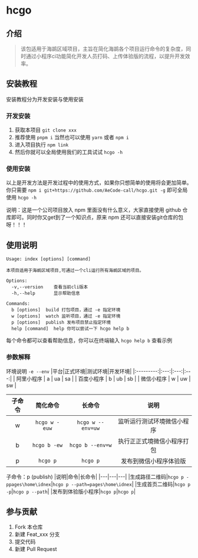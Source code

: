 # hcgo

## 介绍

> 该包适用于海鹚区域项目，主旨在简化海鹚各个项目运行命令的复杂度，同时通过小程序ci功能简化开发人员打码、上传体验版的流程，以提升开发效率。

## 安装教程

安装教程分为开发安装与使用安装

### 开发安装

1. 获取本项目 `git clone xxx`
2. 推荐使用 `pnpm i` 当然也可以使用 `yarn` 或者 `npm i` 
3. 进入项目执行 `npm link`
4. 然后你就可以全局使用我们的工具试试 `hcgo -h`

### 使用安装

以上是开发方法是开发过程中的使用方式，如果你只想简单的使用将会更加简单。你只需要 `npm i git+https://github.com/AeCode-call/hcgo.git -g` 即可全局使用 `hcgo -h`

说明：这是一个公司项目放入 npm 里面没有什么意义，大家直接使用 github 仓库即可。同时你又get到了一个知识点，原来 npm 还可以直接安装git仓库的包呀！！！

## 使用说明

```shell
Usage: index [options] [command]

本项目适用于海鹚区域项目,可通过一个cli运行所有海鹚区域的项目。

Options:  
  -v,--version    查看当前cli版本  
  -h,--help       显示帮助信息  

Commands:  
  b [options]  build 打包项目，通过 -e 指定环境   
  w [options]  watch 监听项目，通过 -e 指定环境  
  p [options]  publish 发布项目禁止指定环境  
  help [command]  help 你可以尝试一下 hcgo help b
```
每个命令都可以查看帮助信息，你可以在终端输入 `hcgo help b` 查看示例

### 参数解释

环境说明 `-e --env`
|平台|正式环境|测试环境|开发环境|
|:---------:|:---:|:---:|:---:|
| 阿里小程序 | a | ua | sa |
| 百度小程序 | b | ub | sb |
| 微信小程序 | w | uw | sw |

|子命令|简化命令|长命令|说明|
|:---:|:----:|:------:|:---:|
| w  | `hcgo w -euw`|  `hcgo w --env=uw` |监听运行测试环境微信小程序|
| b  | `hcgo b -ew`|  `hcgo b --env=w` |执行正正式境微信小程序打包|
| p  | `hcgo p`|  `hcgo p` |发布到微信小程序体验版|

子命令：p (publish)
|说明|命令|长命令|
|---|---|---|
|生成路径二维码|`hcgo p -ppages\home\idnex`|`hcgo p --path=pages\home\idnex`|
|生成首页二维码|`hcgo p -p`|`hcgo p --path`|
|发布到体验版小程序|`hcgo p`|`hcgo p`|


## 参与贡献

1.  Fork 本仓库
2.  新建 Feat_xxx 分支
3.  提交代码
4.  新建 Pull Request
